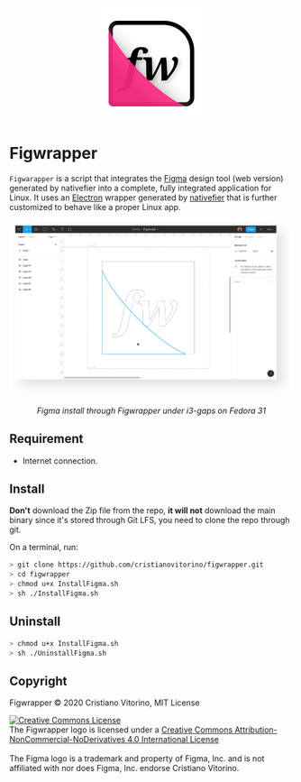 <p align="center">
    <img src="https://raw.githubusercontent.com/cristianovitorino/figwrapper/master/Images/icon.png"
    alt="icon"/>
</p>

# Figwrapper

`Figwarapper` is a script that integrates the [Figma](https://www.figma.com/) design tool (web version) generated by nativefier into a complete, fully integrated application for Linux. It uses an [Electron](https://github.com/electron/electron) wrapper generated by [nativefier](https://github.com/jiahaog/nativefier) that is further customized to behave like a proper Linux app.

<p align="center">
    <img src="https://raw.githubusercontent.com/cristianovitorino/figwrapper/master/Images/screenshot.png"
    alt="screenshot"/>
</p>
<p align="center"><i>Figma install through Figwrapper under i3-gaps on Fedora 31</i></p>

## Requirement
* Internet connection.

## Install
**Don't** download the Zip file from the repo, **it will not** download the main binary since it's stored through Git LFS, you need to clone the repo through git.

On a terminal, run:

```bash
> git clone https://github.com/cristianovitorino/figwrapper.git
> cd figwrapper
> chmod u+x InstallFigma.sh
> sh ./InstallFigma.sh
```

## Uninstall

```bash
> chmod u+x InstallFigma.sh
> sh ./UninstallFigma.sh
```

## Copyright

Figwrapper © 2020 Cristiano Vitorino, MIT License

<div>
<a rel="license" href="http://creativecommons.org/licenses/by-nc-nd/4.0/"><img alt="Creative Commons License" style="border-width:0" src="https://i.creativecommons.org/l/by-nc-nd/4.0/80x15.png" /></a><br />The Figwrapper logo is licensed under a <a rel="license" href="http://creativecommons.org/licenses/by-nc-nd/4.0/">Creative Commons Attribution-NonCommercial-NoDerivatives 4.0 International License</a>
</div>
<br>
The Figma logo is a trademark and property of Figma, Inc. and is not affiliated with nor does Figma, Inc. endorse Cristiano Vitorino.
